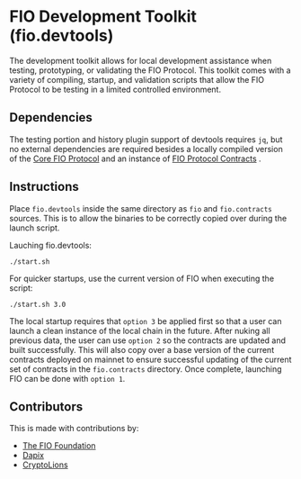 # FIO Development Toolkit (fio.devtools)

The development toolkit allows for local development assistance when testing, prototyping, or validating the FIO Protocol. This toolkit comes with a variety of compiling, startup, and validation scripts that allow the FIO Protocol to be testing in a limited controlled environment.

## Dependencies

The testing portion and history plugin support of devtools requires `jq`, but no external dependencies are required besides a locally compiled version of the [Core FIO Protocol](http://github.com/fioprotocol/fio) and an instance of [FIO Protocol Contracts](http://github.com/fioprotocol/fio.contracts) .

## Instructions

Place `fio.devtools` inside the same directory as `fio` and `fio.contracts` sources. This is to allow the binaries to be correctly copied over during the launch script. 

Lauching fio.devtools: 

    ./start.sh
    
For quicker startups, use the current version of FIO when executing the script:

    ./start.sh 3.0
    
The local startup requires that `option 3` be applied first so that a user can launch a clean instance of the local chain in the future. After nuking all previous data, the user can use `option 2` so the contracts are updated and built successfully. This will also copy over a base version of the current contracts deployed on mainnet to ensure successful updating of the current set of contracts in the `fio.contracts` directory. Once complete, launching FIO can be done with `option 1`. 

## Contributors

This is made with contributions by:

- [The FIO Foundation](https://www.fioprotocol.io) 
- [Dapix](http://www.dapix.io)
- [CryptoLions](http://cryptolions.io/)

